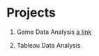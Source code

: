 # Projects

1. Game Data Analysis [a link](https://github.com/AnirudhMadhigiriGopinath/Projects/Game_Data_Analysis.git)

2. Tableau Data Analysis
